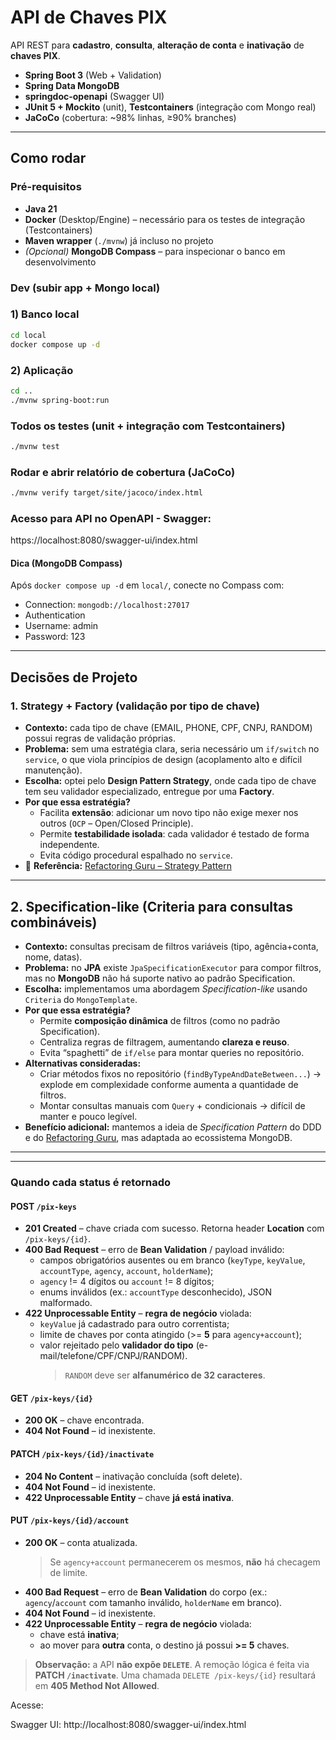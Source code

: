 # API de Chaves PIX

API REST para **cadastro**, **consulta**, **alteração de conta** e **inativação** de **chaves PIX**.

- **Spring Boot 3** (Web + Validation)
- **Spring Data MongoDB**
- **springdoc-openapi** (Swagger UI)
- **JUnit 5 + Mockito** (unit), **Testcontainers** (integração com Mongo real)
- **JaCoCo** (cobertura: ~98% linhas, ≥90% branches)
________________________________________________________________________________________________________

## Como rodar

### Pré-requisitos
- **Java 21**
- **Docker** (Desktop/Engine) – necessário para os testes de integração (Testcontainers)
- **Maven wrapper** (`./mvnw`) já incluso no projeto
- *(Opcional)* **MongoDB Compass** – para inspecionar o banco em desenvolvimento

### Dev (subir app + Mongo local)

### 1) Banco local
```bash
cd local
docker compose up -d
```

### 2) Aplicação 
```bash
cd ..
./mvnw spring-boot:run
```

### Todos os testes (unit + integração com Testcontainers)
```bash
./mvnw test
```

### Rodar e abrir relatório de cobertura (JaCoCo) 
```bash
./mvnw verify target/site/jacoco/index.html
```

### Acesso para API no OpenAPI - Swagger:
https://localhost:8080/swagger-ui/index.html

#### Dica (MongoDB Compass)

Após `docker compose up -d` em `local/`, conecte no Compass com:
- Connection: `mongodb://localhost:27017`
- Authentication
- Username: admin
- Password: 123
__________________________________________________________________________

## Decisões de Projeto

### 1. Strategy + Factory (validação por tipo de chave)

- **Contexto:** cada tipo de chave (EMAIL, PHONE, CPF, CNPJ, RANDOM) possui regras de validação próprias.
- **Problema:** sem uma estratégia clara, seria necessário um `if/switch` no `service`, o que viola princípios de design (acoplamento alto e difícil manutenção).
- **Escolha:** optei pelo **Design Pattern Strategy**, onde cada tipo de chave tem seu validador especializado, entregue por uma **Factory**.
- **Por que essa estratégia?**
  - Facilita **extensão**: adicionar um novo tipo não exige mexer nos outros (`OCP` – Open/Closed Principle).
  - Permite **testabilidade isolada**: cada validador é testado de forma independente.
  - Evita código procedural espalhado no `service`.
- 🔗 **Referência:** [Refactoring Guru – Strategy Pattern](https://refactoring.guru/design-patterns/strategy)

---

## 2. Specification-like (Criteria para consultas combináveis)

- **Contexto:** consultas precisam de filtros variáveis (tipo, agência+conta, nome, datas).
- **Problema:** no **JPA** existe `JpaSpecificationExecutor` para compor filtros, mas no **MongoDB** não há suporte nativo ao padrão Specification.
- **Escolha:** implementamos uma abordagem *Specification-like* usando `Criteria` do `MongoTemplate`.
- **Por que essa estratégia?**
  - Permite **composição dinâmica** de filtros (como no padrão Specification).
  - Centraliza regras de filtragem, aumentando **clareza e reuso**.
  - Evita “spaghetti” de `if/else` para montar queries no repositório.
- **Alternativas consideradas:**
  - Criar métodos fixos no repositório (`findByTypeAndDateBetween...`) → explode em complexidade conforme aumenta a quantidade de filtros.
  - Montar consultas manuais com `Query` + condicionais → difícil de manter e pouco legível.
- **Benefício adicional:** mantemos a ideia de *Specification Pattern* do DDD e do [Refactoring Guru](https://refactoring.guru/design-patterns/specification), mas adaptada ao ecossistema MongoDB.


---

____________________________________________________________________________________________________
### Quando cada status é retornado

#### POST `/pix-keys`
- **201 Created** – chave criada com sucesso. Retorna header **Location** com `/pix-keys/{id}`.
- **400 Bad Request** – erro de **Bean Validation** / payload inválido:
  - campos obrigatórios ausentes ou em branco (`keyType`, `keyValue`, `accountType`, `agency`, `account`, `holderName`);
  - `agency` != 4 dígitos ou `account` != 8 dígitos;
  - enums inválidos (ex.: `accountType` desconhecido), JSON malformado.
- **422 Unprocessable Entity** – **regra de negócio** violada:
  - `keyValue` já cadastrado para outro correntista;
  - limite de chaves por conta atingido (>= **5** para `agency+account`);
  - valor rejeitado pelo **validador do tipo** (e-mail/telefone/CPF/CNPJ/RANDOM).  
    > `RANDOM` deve ser **alfanumérico de 32 caracteres**.

#### GET `/pix-keys/{id}`
- **200 OK** – chave encontrada.
- **404 Not Found** – id inexistente.

#### PATCH `/pix-keys/{id}/inactivate`
- **204 No Content** – inativação concluída (soft delete).
- **404 Not Found** – id inexistente.
- **422 Unprocessable Entity** – chave **já está inativa**.

#### PUT `/pix-keys/{id}/account`
- **200 OK** – conta atualizada.  
  > Se `agency+account` permanecerem os mesmos, **não** há checagem de limite.
- **400 Bad Request** – erro de **Bean Validation** do corpo (ex.: `agency`/`account` com tamanho inválido, `holderName` em branco).
- **404 Not Found** – id inexistente.
- **422 Unprocessable Entity** – **regra de negócio** violada:
  - chave está **inativa**;
  - ao mover para **outra** conta, o destino já possui **>= 5** chaves.

> **Observação:** a API **não expõe `DELETE`**. A remoção lógica é feita via **PATCH `/inactivate`**. Uma chamada `DELETE /pix-keys/{id}` resultará em **405 Method Not Allowed**.

Acesse:

Swagger UI: http://localhost:8080/swagger-ui/index.html
